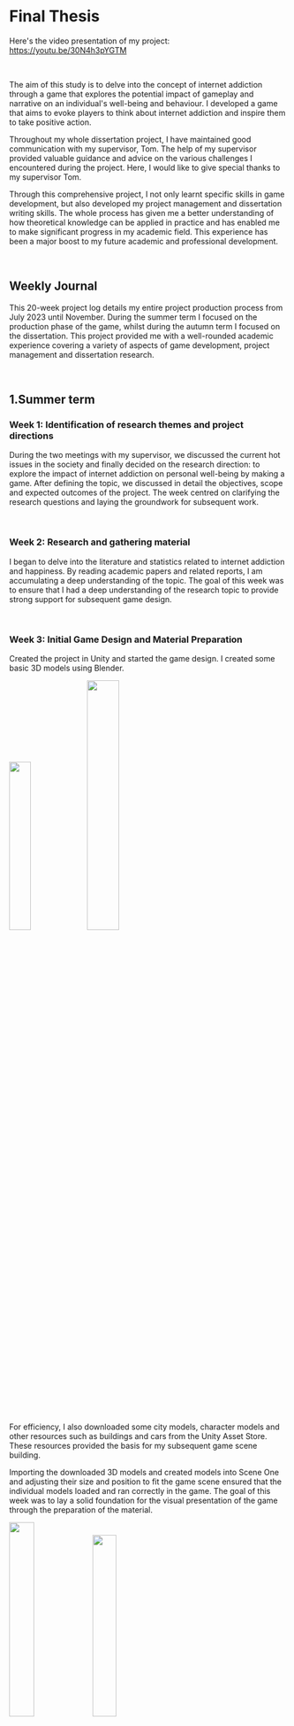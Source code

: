 #  Final Thesis

Here's the video presentation of my project: https://youtu.be/30N4h3pYGTM

 <br />
 
The aim of this study is to delve into the concept of internet addiction through a game that explores the potential impact of gameplay and narrative on an individual's well-being and behaviour. I developed a game that aims to evoke players to think about internet addiction and inspire them to take positive action.

Throughout my whole dissertation project, I have maintained good communication with my supervisor, Tom. The help of my supervisor provided valuable guidance and advice on the various challenges I encountered during the project. Here, I would like to give special thanks to my supervisor Tom.

Through this comprehensive project, I not only learnt specific skills in game development, but also developed my project management and dissertation writing skills. The whole process has given me a better understanding of how theoretical knowledge can be applied in practice and has enabled me to make significant progress in my academic field. This experience has been a major boost to my future academic and professional development.

 <br />

## Weekly Journal

This 20-week project log details my entire project production process from July 2023 until November. During the summer term I focused on the production phase of the game, whilst during the autumn term I focused on the dissertation. This project provided me with a well-rounded academic experience covering a variety of aspects of game development, project management and dissertation research.

 <br />

## 1.Summer term

###  Week 1: Identification of research themes and project directions

During the two meetings with my supervisor, we discussed the current hot issues in the society and finally decided on the research direction: to explore the impact of internet addiction on personal well-being by making a game. After defining the topic, we discussed in detail the objectives, scope and expected outcomes of the project. The week centred on clarifying the research questions and laying the groundwork for subsequent work.
 
 <br />

### Week 2: Research and gathering material

I began to delve into the literature and statistics related to internet addiction and happiness. By reading academic papers and related reports, I am accumulating a deep understanding of the topic. The goal of this week was to ensure that I had a deep understanding of the research topic to provide strong support for subsequent game design.

 <br />

### Week 3: Initial Game Design and Material Preparation

Created the project in Unity and started the game design. I created some basic 3D models using Blender.

<img  src="https://github.com/Meng-73/Final-Thesis/blob/main/Image/6.png"  width="27.9%"><img  src="https://github.com/Meng-73/Final-Thesis/blob/main/Image/4.png"  width="34%">


For efficiency, I also downloaded some city models, character models and other resources such as buildings and cars from the Unity Asset Store. These resources provided the basis for my subsequent game scene building.

Importing the downloaded 3D models and created models into Scene One and adjusting their size and position to fit the game scene ensured that the individual models loaded and ran correctly in the game. The goal of this week was to lay a solid foundation for the visual presentation of the game through the preparation of the material.

<img  src="https://github.com/Meng-73/Final-Thesis/blob/main/Image/1.png"  width="30%"><img  src="https://github.com/Meng-73/Final-Thesis/blob/main/Image/2.png"  width="29%">

<img  src="https://github.com/Meng-73/Final-Thesis/blob/main/Image/3.png"  width="32.2%"><img  src="https://github.com/Meng-73/Final-Thesis/blob/main/Image/5.png"  width="35.3%">

<img  src="https://github.com/Meng-73/Final-Thesis/blob/main/Image/25.png"  width="80%">

 <br />

### Week 4: Character Movement and Control Scripting

Started writing control scripts for the characters in the game. By adding C# scripts to the game character, I was able to control the character's movement, including moving forward, backward, turning left, turning right, etc. I scripted the character and the camera so that I could control the character's movement and perspective using the WASD keys and mouse drag. The takeaway from this week was an initial grasp of the core techniques of character control in games.

<img  src="https://github.com/Meng-73/Final-Thesis/blob/main/Image/7.png"  width="40%">
<img  src="https://github.com/Meng-73/Final-Thesis/blob/main/Image/8.png"  width="60%">

 <br />

### Week 5: Character Interaction and Storyline Design

The game's storyline and character interactions became the focus of this week. I created engaging interactive elements in Unity, such as dying human characters, and scripted the player's interactions with these characters, including pop-up dialogues that show their voice when clicked and adding an " Quit" button in the dialogues to close the dialogues. At the same time, I created a thought-provoking storyline to ensure that the game resonated with the player and made them think. This week was all about adding colour to the game and making it not just entertaining, but a deep thought-provoking journey.

<img  src="https://github.com/Meng-73/Final-Thesis/blob/main/Image/9.png"  width="60%">

 <br />

### Week 6: Patrol Bots and Failure Mechanics Added

Patrol robots have been added to the game, and random walking of the robots in the scene has been implemented through scripts, injecting more elements into the game. At the same time, when the player is close to the robot, the game will trigger the failure mechanism to increase the fun of the game. After triggering the failure mechanism, a game over screen will be displayed. This week's work aims to increase the fun and challenge of the game and create a more engaging experience for the player.

<img  src="https://github.com/Meng-73/Final-Thesis/blob/main/Image/10.png"  width="50%">
<img  src="https://github.com/Meng-73/Final-Thesis/blob/main/Image/11.png"  width="50%">

 <br />

### Week 7: Game Failure Interface Design

Designed the Game Failure interface in Unity, which included displaying the "Game Over", Restart, and Quit buttons on the interface. By writing scripts, I made sure that these buttons worked the way they were supposed to and that the interface displayed as expected. When the "Restart" button is pressed, scenario one is reloaded, and when the "Quit" button is pressed, the game window is closed.

<img  src="https://github.com/Meng-73/Final-Thesis/blob/main/Image/12.png"  width="50%">
<img  src="https://github.com/Meng-73/Final-Thesis/blob/main/Image/13.png"  width="50%">

 <br />
 
### Week 8: Scene One Subtitles and Portal Design

Adding subtitle elements to Scene 1 adds layers to the narrative of the scene. By writing a script, I implemented a subtitle that triggers when the player approaches a portal, providing guidance to the player. At the same time, I designed and added the portal, adding a technological feel to it by adjusting the lighting effects. This week's work brought the game's narrative to life and provided the player with a deeper experience.


<img  src="https://github.com/Meng-73/Final-Thesis/blob/main/Image/14.png"  width="40%">

<img  src="https://github.com/Meng-73/Final-Thesis/blob/main/Image/15.png"  width="60%">
<img  src="https://github.com/Meng-73/Final-Thesis/blob/main/Image/16.png"  width="60%">
<img  src="https://github.com/Meng-73/Final-Thesis/blob/main/Image/17.png"  width="60%">

 <br />
 
### Week 9: Scene 1 and Scene 2 Transitions

Wrote scripts to enable switching between scenes so that a second scene can be loaded automatically after the player enters the portal, adding a sense of coherence to the game. Improved the visual smoothness of the scene switching by adding a black screen transition effect. The goal for this week was to make the player feel more natural and unobtrusive scene transitions in the game, and to improve the overall sense of immersion.

<img  src="https://github.com/Meng-73/Final-Thesis/blob/main/Image/18.png"  width="60%">

<img  src="https://github.com/Meng-73/Final-Thesis/blob/main/Image/19.png"  width="60%">

 <br />

### Week 10: Scenario Two Models and Character Scripts

Gameplay elements were enriched in the second scenario by introducing more models, including vehicles, buildings and characters. By writing scripts, the random walking of characters in the scenario was implemented, making the whole scenario more alive and lively. The aim of this week's work was to make the game's second scenario more detailed and to provide more opportunities for players to explore and discover.

<img  src="https://github.com/Meng-73/Final-Thesis/blob/main/Image/20.png"  width="50%">

<img  src="https://github.com/Meng-73/Final-Thesis/blob/main/Image/21.png"  width="50%">

 <br />
 
### Week 11: Scene 2 Subtitle Design

The subtitle element is introduced in the second scene, which is scripted to display subtitles at key moments, adding to the narrative experience of the game. The subtitle content is closely centered on the theme, guiding players to think about the subtle relationship between internet addiction and happiness, further enhancing the game's thoughtfulness and emotional resonance.

<img  src="https://github.com/Meng-73/Final-Thesis/blob/main/Image/22.png"  width="50%">

 <br />
 
### Week 12: Scene Sound Additions

Inject more sound elements into the game, including the sound of wind and heartbeat in Scene 1, and the city cacophony in Scene 2. By adjusting the volume and triggering conditions of the sound effects, we ensure that the sounds blend perfectly with the graphics and deepen players' emotional experience of the game's theme. The subtle use of sound effects further enhances the immersion and realism of the game.

<img  src="https://github.com/Meng-73/Final-Thesis/blob/main/Image/23.png"  width="50%">

 <br />

### Week 13: Game Optimisation and Trial

Optimise the game's performance, including graphics and smoothness. Export and share the game with friends for trial play and actively collect their feedback. My friends' suggestions mainly focused on the improvement of the game experience, especially the enhancement of sound effects. Based on the feedback, I decided to add more sound effects, such as game failure and portal sound effects, and successfully integrated new sound elements through script tweaks. I also added a game start screen to make the overall experience richer. This week's work was aimed at polishing the game and ensuring an even better experience for the player through careful optimisation and feedback fixes.

<img  src="https://github.com/Meng-73/Final-Thesis/blob/main/Image/24.png"  width="50%">

 <br />
 
## 2.Autumn term

### Week 14: Supervisor meeting on thesis writing

In the third meeting with my supervisor, I listened to my supervisor's advice and gained important guidance on writing my dissertation. My supervisor provided me with clear directions and key points to support the subsequent writing of my dissertation.

 <br />

### Week 15: Thesis writing continues

Following my tutor's advice and guidance, I invested a significant amount of time in reading and understanding the relevant literature, as well as beginning to write the abstract, introduction and literature review sections of my dissertation. I have carefully cited previous research to provide a solid theoretical foundation for my dissertation.

<img  src="https://github.com/Meng-73/Final-Thesis/blob/main/Image/27.png"  width="60%">

 <br />

### Week 16: First draft of thesis writing and supervisor  meetings

The first draft was submitted to my supervisor for an initial review and received feedback from my supervisor in the fourth supervisor meeting. The tutor emphasised the importance of further refining the writing points for the methodology and experimental sections, and I decided to adopt the research methodology of questionnaires and participant observation. The week's work was aimed at ensuring coherence and depth in all parts of the thesis.

<img  src="https://github.com/Meng-73/Final-Thesis/blob/main/Image/28.png"  width="60%">

 <br />
 
### Week 17: Questionnaire release and initial analysis

Begin designing the questionnaire, clearly defining the questions and ensuring that they cover the core directions of the study. Release the questionnaire and actively collect responses from participants. At the same time, embark on a preliminary analysis of the collected data in order to better understand the overall player feedback on the game and the research topic.

 <br />

### Week 18: Completion of the first draft of the thesis and supervisor feedback

Continued to progress with the dissertation, particularly the results, analysis and discussion, and conclusion sections. I debriefed with my supervisor on the progress of the project and received further guidance on the content of the thesis, revising it accordingly based on the supervisor's feedback.

<img  src="https://github.com/Meng-73/Final-Thesis/blob/main/Image/29.png"  width="50%">

 <br />
 
### Week 19: Final Draft of Dissertation and Video Production

Work on refining the final draft of the thesis to ensure that it is logically clear and accurately presented. At the same time, start recording the video introducing the project, preparing to highlight the highlights of the project, focusing on the design of the game and the practical value of the research.

 <br />
 
### Week 20: Final Project Refinement and Wrap-Up

During this week, I worked on completing the final version of my dissertation and project report by carefully organising everything that needed to be submitted. This week was spent wrapping up the entire project and making sure that every detail was properly taken care of.
